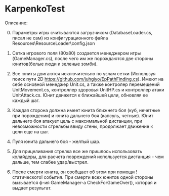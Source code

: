 # KarpenkoTest

 Описание:

0. Параметры игры считываются загрузчиком (DatabaseLoader.cs, писал не сам) из конфигурационного файла Resources\ResourceLoader\config.json

1. Сетка игрового поля (80х80) создается менеджером игры (GameManager.cs), после чего им же порождаются две стороны юнитов(белые люди и зеленые зомби).

2. Все юниты двигаются исключительно по узлам сетки (Используя поиск пути 2D https://github.com/juhgiyo/EpPathFinding.cs). Имеют на себе основной менеджер Unit.cs, а также контролер перемещений UnitMovement.cs, контроллер здоровья UnitHP.cs и контроллер атаки UnitAttack.cs. Юнит движется к ближайшей цели, обновляя ее каждый шаг. 

3. Каждая сторона должна имеет юнита ближнего боя (куб, нечетные при порождении) и юнита дальнего боя (капсуль, четные). Юнит дальнего боя атакует цель с максимальной дистанции, при невозможности стрельбы ввиду стены, продолжает движение к цели еще на шаг.

4. Пуля юнита дальнего боя - желтый шар.

5. Для прицеливания стрелка все же пришлось использовать колайдеры, для расчета повреждений используется дистанция - чем дальше, тем слабее удар/выстрел.

6. После смерти юнита, он сообщает об этом при помощи !статического! события. При смерти всех юнитов одной стороны вызывается ф-ия GameManager-а CheckForGameOver(), которая и выдает результат.
